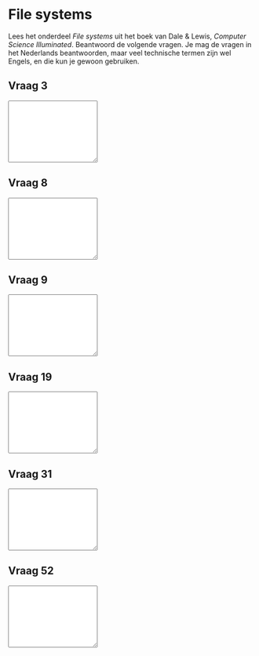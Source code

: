 # File systems

Lees het onderdeel *File systems* uit het boek van Dale & Lewis, *Computer Science Illuminated*. Beantwoord de volgende vragen. Je mag de vragen in het Nederlands beantwoorden, maar veel technische termen zijn wel Engels, en die kun je gewoon gebruiken.

## Vraag 3

<textarea name="form[q3]" rows="8" required></textarea>

## Vraag 8

<textarea name="form[q8]" rows="8" required></textarea>

## Vraag 9

<textarea name="form[q9]" rows="8" required></textarea>

## Vraag 19

<textarea name="form[q19]" rows="8" required></textarea>

## Vraag 31

<textarea name="form[q31]" rows="8" required></textarea>

## Vraag 52

<textarea name="form[q52]" rows="8" required></textarea>
